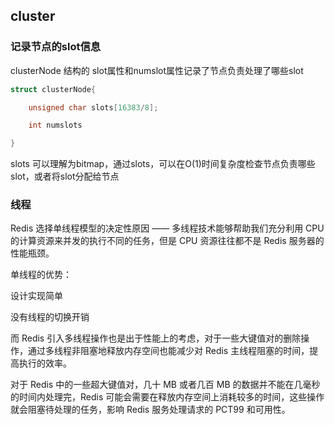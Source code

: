 ## cluster

### 记录节点的slot信息

clusterNode 结构的 slot属性和numslot属性记录了节点负责处理了哪些slot



```c
struct clusterNode{

	unsigned char slots[16383/8];

	int numslots

}
```

slots 可以理解为bitmap，通过slots，可以在O(1)时间复杂度检查节点负责哪些slot，或者将slot分配给节点





### 线程

 Redis 选择单线程模型的决定性原因 —— 多线程技术能够帮助我们充分利用 CPU 的计算资源来并发的执行不同的任务，但是 CPU 资源往往都不是 Redis 服务器的性能瓶颈。

单线程的优势：

设计实现简单

没有线程的切换开销



而 Redis 引入多线程操作也是出于性能上的考虑，对于一些大键值对的删除操作，通过多线程非阻塞地释放内存空间也能减少对 Redis 主线程阻塞的时间，提高执行的效率。



对于 Redis 中的一些超大键值对，几十 MB 或者几百 MB 的数据并不能在几毫秒的时间内处理完，Redis 可能会需要在释放内存空间上消耗较多的时间，这些操作就会阻塞待处理的任务，影响 Redis 服务处理请求的 PCT99 和可用性。

